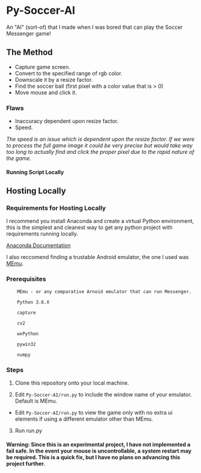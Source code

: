 # Py-Soccer-AI
An "AI" (sort-of) that I made when I was bored that can play the Soccer Messenger game!

## The Method
* Capture game screen.
* Convert to the specified range of rgb color.
* Downscale it by a resize factor.
* Find the soccer ball (first pixel with a color value that is > 0)
* Move mouse and click it.

### Flaws
* Inaccuracy dependent upon resize factor.
* Speed.

_The speed is an issue which is dependent upon the resize factor. If we were to process the full game image it could be very precise but would take way too long to actually find and click the proper pixel due to the rapid nature of the game._

#### Running Script Locally


## Hosting Locally

### Requirements for Hosting Locally
I recommend you install Anaconda and create a virtual Python environment, this is the simplest and cleanest way to get any python project with requirements running locally.

[Anaconda Documentation](https://docs.anaconda.com/anaconda/)

I also reccomend finding a trustable Android emulator, the one I used was [MEmu](https://www.memuplay.com/).

### Prerequisites
```
    MEmu - or any comparative Arnoid emulator that can run Messenger.
    
    Python 3.6.X

    capture
    
    cv2
    
    wxPython
    
    pywin32
    
    numpy
```

### Steps
  1. Clone this repository onto your local machine.
  
  2. Edit ```Py-Soccer-AI/run.py``` to include the window name of your emulator. Default is MEmu.
  
  *  Edit ```Py-Soccer-AI/run.py``` to view the game only with no extra ui elements if using a different emulator other than MEmu.
  
  3. Run run.py 
 
#### Warning: Since this is an experimental project, I have not implemented a fail safe. In the event your mouse is uncontrollable, a system restart may be required. This is a quick fix, but I have no plans on advancing this project further.
